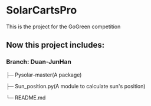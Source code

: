 # **SolarCartsPro**
This is the project for the GoGreen competition

## Now this project includes:

### **Branch:** Duan-JunHan

├─ Pysolar-master(A package)

├─ Sun_position.py(A module to calculate sun's position)

└─ README.md
